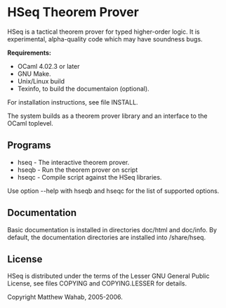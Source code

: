 HSeq Theorem Prover
===================

HSeq is a tactical theorem prover for typed higher-order logic. It
is experimental, alpha-quality code which may have soundness bugs.

**Requirements:**

* OCaml 4.02.3 or later
* GNU Make.
* Unix/Linux build
* Texinfo, to build the documentaion (optional).

For installation instructions, see file INSTALL.

The system builds as a theorem prover library and an interface to the
OCaml toplevel. 

Programs
--------

* hseq - The interactive theorem prover.
* hseqb <file> - Run the theorem prover on script <file>
* hseqc <file> - Compile script <file> against the HSeq libraries.

Use option --help with hseqb and hseqc for the list of supported options.

Documentation
-------------

Basic documentation is installed in directories doc/html and doc/info. By
default, the documentation directories are installed into <prefix>/share/hseq.

License
-------

HSeq is distributed under the terms of the Lesser GNU General Public
License, see files COPYING and COPYING.LESSER for details.

Copyright Matthew Wahab, 2005-2006.

